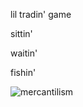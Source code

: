 lil tradin' game


sittin'

waitin'

fishin'


![mercantilism](https://github.com/cedric-h/mercantalism/assets/25539554/95a97a23-72c5-48fe-af5e-db8f15585db1)
